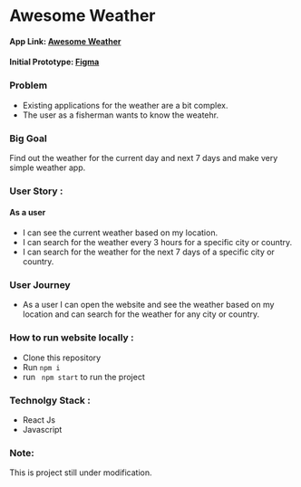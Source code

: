 # **Awesome Weather** 
  #### App Link: [Awesome Weather](https://awesome-weather.herokuapp.com/)
  #### Initial Prototype: [Figma](https://www.figma.com/file/OJW3R2QToGjeyeYHfX9jGiqj/Weather-App?node-id=0%3A1)
  
### **Problem**
  * Existing applications for the weather are a bit complex.
  * The user as a fisherman wants to know the weatehr.
  
### **Big Goal**
  Find out the weather for the current day and next 7 days and make very simple weather app.

### **User Story** : 
 #### As a user
  * I can see the current weather based on my location.
  * I can search for the weather every 3 hours for a specific city or country.
  * I can search for the weather for the next 7 days of a specific city or country.

### User Journey
  * As a user I can open the website and see the weather based on my location and can search for the weather for any city or country.

### **How to run website locally** : 
 * Clone this repository
* Run ``` npm i ```
* run ``` npm start``` to run the project

### **Technolgy Stack** : 

  * React Js
  * Javascript
### Note: 
  This is project still under modification.

 
